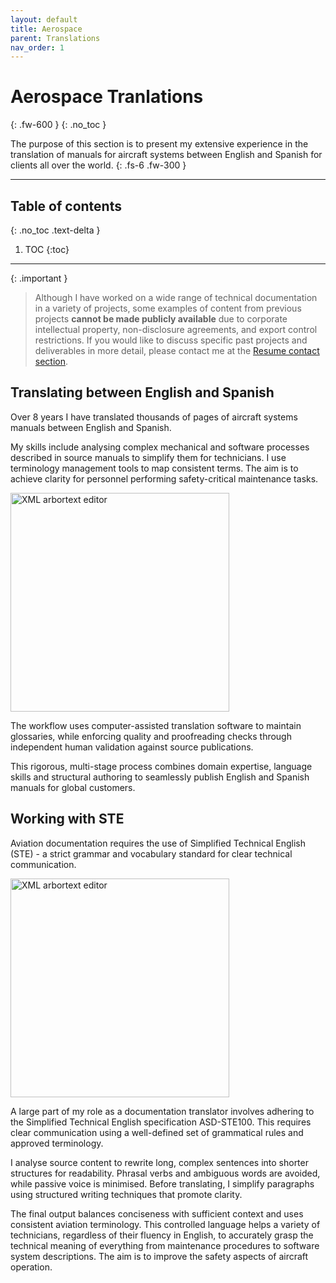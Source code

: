 ```yaml
---
layout: default
title: Aerospace
parent: Translations
nav_order: 1
---
```


# Aerospace Tranlations
{: .fw-600 }
{: .no_toc }

The purpose of this section is to present my extensive experience in the translation of manuals for aircraft systems between English and Spanish for clients all over the world.
{: .fs-6 .fw-300 }

---

## Table of contents
{: .no_toc .text-delta }

1. TOC
{:toc}

---

{: .important }
> Although I have worked on a wide range of technical documentation in a variety of projects, some examples of content from previous projects **cannot be made publicly available** due to corporate intellectual property, non-disclosure agreements, and export control restrictions. If you would like to discuss specific past projects and deliverables in more detail, please contact me at the [Resume contact section](https://franmaral.github.io/resume/resume.html).

## Translating between English and Spanish

Over 8 years I have translated thousands of pages of aircraft systems manuals between English and Spanish.

My skills include analysing complex mechanical and software processes described in source manuals to simplify them for technicians. I use terminology management tools to map consistent terms. The aim is to achieve clarity for personnel performing safety-critical maintenance tasks.

<img src="/portfolio/assets/images/consistency.jpeg" alt="XML arbortext editor" width="350" height="350">

The workflow uses computer-assisted translation software to maintain glossaries, while enforcing quality and proofreading checks through independent human validation against source publications. 

This rigorous, multi-stage process combines domain expertise, language skills and structural authoring to seamlessly publish English and Spanish manuals for global customers.


## Working with STE

Aviation documentation requires the use of Simplified Technical English (STE) - a strict grammar and vocabulary standard for clear technical communication.

<img src="/portfolio/assets/images/asd_ste_100.png" alt="XML arbortext editor" width="350" height="350">

A large part of my role as a documentation translator involves adhering to the Simplified Technical English specification ASD-STE100. This requires clear communication using a well-defined set of grammatical rules and approved terminology.

I analyse source content to rewrite long, complex sentences into shorter structures for readability. Phrasal verbs and ambiguous words are avoided, while passive voice is minimised. Before translating, I simplify paragraphs using structured writing techniques that promote clarity.

The final output balances conciseness with sufficient context and uses consistent aviation terminology. This controlled language helps a variety of technicians, regardless of their fluency in English, to accurately grasp the technical meaning of everything from maintenance procedures to software system descriptions. The aim is to improve the safety aspects of aircraft operation.